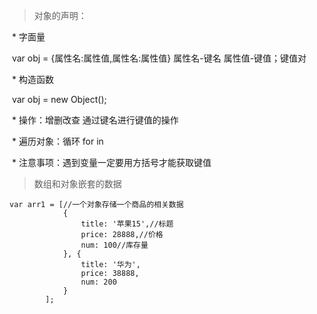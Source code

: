 > 对象的声明：

​            \* 字面量

​                var obj = {属性名:属性值,属性名:属性值} 属性名-键名 属性值-键值；键值对

​            \* 构造函数

​                var obj = new Object();

​            \* 操作：增删改查  通过键名进行键值的操作

​            \* 遍历对象：循环 for in

​            \* 注意事项：遇到变量一定要用方括号才能获取键值



> 数组和对象嵌套的数据 

```
var arr1 = [//一个对象存储一个商品的相关数据
            {
                title: '苹果15',//标题
                price: 28888,//价格
                num: 100//库存量
            }, {
                title: '华为',
                price: 38888,
                num: 200
            }
        ];
```

